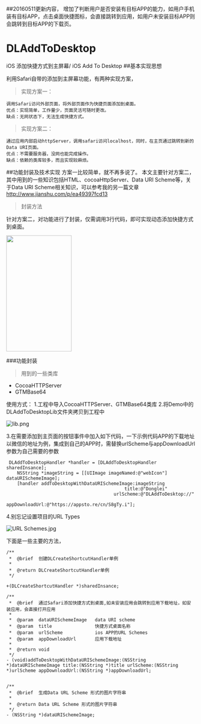 ##20160511更新内容，
增加了判断用户是否安装有目标APP的能力，如用户手机装有目标APP，点击桌面快捷图标，会直接跳转到应用，如用户未安装目标APP则会跳转到目标APP的下载页。

# DLAddToDesktop
iOS 添加快捷方式到主屏幕/ iOS Add To Desktop
##基本实现思想

利用Safari自带的添加到主屏幕功能，有两种实现方案，

>实现方案一：

```
调用Safari访问外部页面，将外部页面作为快捷页面添加到桌面。
优点：实现简单，工作量少，页面灵活可随时更改。
缺点：无网状态下，无法生成快捷方式。
```

>实现方案二：

```
通过应用内部启动httpServer，调用safari访问localhost，同时，在主页通过跳转到新的Data URI页面。
优点：不需要服务器，没网也能完成操作。
缺点：依赖的类库较多，而且实现较麻烦。
```

##功能封装及技术实现
方案一比较简单，就不再多说了。
本文主要针对方案二，其中用到的一些知识包括HTML、cocoaHttpServer、Data URI Scheme等，关于Data URI Scheme相关知识，可以参考我的另一篇文章
http://www.jianshu.com/p/ea49397fcd13
>封装方法

针对方案二，对功能进行了封装，仅需调用3行代码，即可实现动态添加快捷方式到桌面。

<img id="img" width="174" height="309" src="http://upload-images.jianshu.io/upload_images/1790518-fb43eb8c8afb94ad.gif?imageMogr2/auto-orient/strip">

###功能封装
>用到的一些类库

 * CocoaHTTPServer
 * GTMBase64
 



使用方式：
1.工程中导入CocoaHTTPServer、GTMBase64类库
2.将Demo中的DLAddToDesktopLib文件夹拷贝到工程中

![lib.png](http://upload-images.jianshu.io/upload_images/1790518-9371454439ce8c25.png?imageMogr2/auto-orient/strip%7CimageView2/2/w/1240)

3.在需要添加到主页面的按钮事件中加入如下代码，一下示例代码APP的下载地址以微信的地址为例，集成到自己的APP时，需替换urlScheme与appDownloadUrl参数为自己需要的参数

```
 DLAddToDesktopHandler *handler = [DLAddToDesktopHandler sharedInsance];
    NSString *imageString = [[UIImage imageNamed:@"webIcon"] dataURISchemeImage];
    [handler addToDesktopWithDataURISchemeImage:imageString
                                            title:@"Donglei"
                                        urlScheme:@"DLAddToDesktop://"
                                   appDownloadUrl:@"https://appsto.re/cn/S8gTy.i"];
```

4.别忘记设置项目的URL Types


![URL Schemes.jpg](http://upload-images.jianshu.io/upload_images/1790518-356d2ba020ace279.jpg?imageMogr2/auto-orient/strip%7CimageView2/2/w/1240)


下面是一些主要的方法，

```
/**
 *	@brief	创建DLCreateShortcutHandler单例
 *
 *	@return	DLCreateShortcutHandler单例
 */

+(DLCreateShortcutHandler *)sharedInsance;

/**
 *	@brief	通过Safari添加快捷方式到桌面,如未安装应用会跳转到应用下载地址，如安装应用，会直接打开应用
 *
 *	@param 	dataURISchemeImage   data URI scheme
 *	@param 	title                快捷方式桌面名称
 *	@param 	urlScheme            ios APP的URL Schemes
 *	@param 	appDownloadUrl       应用下载地址
 *
 *	@return	void
 */
- (void)addToDesktopWithDataURISchemeImage:(NSString *)dataURISchemeImage title:(NSString *)title urlScheme:(NSString *)urlScheme appDownloadUrl:(NSString *)appDownloadUrl;

```

```

/**
 *	@brief	生成Data URL Scheme 形式的图片字符串
 *
 *	@return	Data URL Scheme 形式的图片字符串
 */
- (NSString *)dataURISchemeImage;

```
